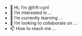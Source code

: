 - 👋 Hi, I’m @frfl-cyril
- 👀 I’m interested in ...
- 🌱 I’m currently learning ...
- 💞️ I’m looking to collaborate on ...
- 📫 How to reach me ...

<!---
frfl-cyril/frfl-cyril is a ✨ special ✨ repository because its `README.md` (this file) appears on your GitHub profile.
You can click the Preview link to take a look at your changes.
--->
